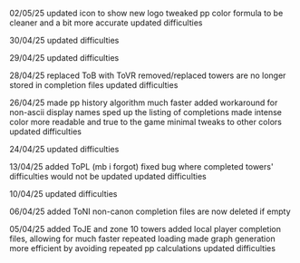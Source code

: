 02/05/25
updated icon to show new logo
tweaked pp color formula to be cleaner and a bit more accurate
updated difficulties

30/04/25
updated difficulties

29/04/25
updated difficulties

28/04/25
replaced ToB with ToVR
removed/replaced towers are no longer stored in completion files
updated difficulties

26/04/25
made pp history algorithm much faster
added workaround for non-ascii display names
sped up the listing of completions
made intense color more readable and true to the game
minimal tweaks to other colors
updated difficulties

24/04/25
updated difficulties

13/04/25
added ToPL (mb i forgot)
fixed bug where completed towers' difficulties would not be updated
updated difficulties

10/04/25
updated difficulties

06/04/25
added ToNI
non-canon completion files are now deleted if empty

05/04/25
added ToJE and zone 10 towers
added local player completion files, allowing for much faster repeated loading
made graph generation more efficient by avoiding repeated pp calculations
updated difficulties
